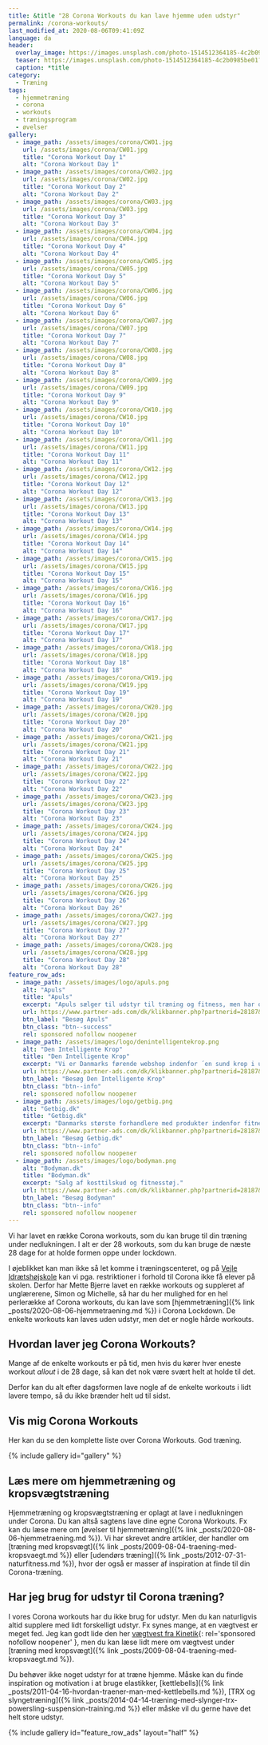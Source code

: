 ```yaml
---
title: &title "28 Corona Workouts du kan lave hjemme uden udstyr"
permalink: /corona-workouts/
last_modified_at: 2020-08-06T09:41:09Z
language: da
header:
  overlay_image: https://images.unsplash.com/photo-1514512364185-4c2b0985be01?ixlib=rb-1.2.1&ixid=eyJhcHBfaWQiOjEyMDd9&auto=format&fit=crop&height=630&w=1200&q=10
  teaser: https://images.unsplash.com/photo-1514512364185-4c2b0985be01?ixlib=rb-1.2.1&ixid=eyJhcHBfaWQiOjEyMDd9&auto=format&fit=crop&height=300&w=400&q=10
  caption: *title
category:
  - Træning
tags:
  - hjemmetræning
  - corona
  - workouts
  - træningsprogram
  - øvelser
gallery:
  - image_path: /assets/images/corona/CW01.jpg
    url: /assets/images/corona/CW01.jpg
    title: "Corona Workout Day 1"
    alt: "Corona Workout Day 1"
  - image_path: /assets/images/corona/CW02.jpg
    url: /assets/images/corona/CW02.jpg
    title: "Corona Workout Day 2"
    alt: "Corona Workout Day 2"
  - image_path: /assets/images/corona/CW03.jpg
    url: /assets/images/corona/CW03.jpg
    title: "Corona Workout Day 3"
    alt: "Corona Workout Day 3"
  - image_path: /assets/images/corona/CW04.jpg
    url: /assets/images/corona/CW04.jpg
    title: "Corona Workout Day 4"
    alt: "Corona Workout Day 4"
  - image_path: /assets/images/corona/CW05.jpg
    url: /assets/images/corona/CW05.jpg
    title: "Corona Workout Day 5"
    alt: "Corona Workout Day 5"
  - image_path: /assets/images/corona/CW06.jpg
    url: /assets/images/corona/CW06.jpg
    title: "Corona Workout Day 6"
    alt: "Corona Workout Day 6"
  - image_path: /assets/images/corona/CW07.jpg
    url: /assets/images/corona/CW07.jpg
    title: "Corona Workout Day 7"
    alt: "Corona Workout Day 7"
  - image_path: /assets/images/corona/CW08.jpg
    url: /assets/images/corona/CW08.jpg
    title: "Corona Workout Day 8"
    alt: "Corona Workout Day 8"
  - image_path: /assets/images/corona/CW09.jpg
    url: /assets/images/corona/CW09.jpg
    title: "Corona Workout Day 9"
    alt: "Corona Workout Day 9"
  - image_path: /assets/images/corona/CW10.jpg
    url: /assets/images/corona/CW10.jpg
    title: "Corona Workout Day 10"
    alt: "Corona Workout Day 10"
  - image_path: /assets/images/corona/CW11.jpg
    url: /assets/images/corona/CW11.jpg
    title: "Corona Workout Day 11"
    alt: "Corona Workout Day 11"
  - image_path: /assets/images/corona/CW12.jpg
    url: /assets/images/corona/CW12.jpg
    title: "Corona Workout Day 12"
    alt: "Corona Workout Day 12"
  - image_path: /assets/images/corona/CW13.jpg
    url: /assets/images/corona/CW13.jpg
    title: "Corona Workout Day 13"
    alt: "Corona Workout Day 13"
  - image_path: /assets/images/corona/CW14.jpg
    url: /assets/images/corona/CW14.jpg
    title: "Corona Workout Day 14"
    alt: "Corona Workout Day 14"
  - image_path: /assets/images/corona/CW15.jpg
    url: /assets/images/corona/CW15.jpg
    title: "Corona Workout Day 15"
    alt: "Corona Workout Day 15"
  - image_path: /assets/images/corona/CW16.jpg
    url: /assets/images/corona/CW16.jpg
    title: "Corona Workout Day 16"
    alt: "Corona Workout Day 16"
  - image_path: /assets/images/corona/CW17.jpg
    url: /assets/images/corona/CW17.jpg
    title: "Corona Workout Day 17"
    alt: "Corona Workout Day 17"
  - image_path: /assets/images/corona/CW18.jpg
    url: /assets/images/corona/CW18.jpg
    title: "Corona Workout Day 18"
    alt: "Corona Workout Day 18"
  - image_path: /assets/images/corona/CW19.jpg
    url: /assets/images/corona/CW19.jpg
    title: "Corona Workout Day 19"
    alt: "Corona Workout Day 19"
  - image_path: /assets/images/corona/CW20.jpg
    url: /assets/images/corona/CW20.jpg
    title: "Corona Workout Day 20"
    alt: "Corona Workout Day 20"
  - image_path: /assets/images/corona/CW21.jpg
    url: /assets/images/corona/CW21.jpg
    title: "Corona Workout Day 21"
    alt: "Corona Workout Day 21"
  - image_path: /assets/images/corona/CW22.jpg
    url: /assets/images/corona/CW22.jpg
    title: "Corona Workout Day 22"
    alt: "Corona Workout Day 22"
  - image_path: /assets/images/corona/CW23.jpg
    url: /assets/images/corona/CW23.jpg
    title: "Corona Workout Day 23"
    alt: "Corona Workout Day 23"
  - image_path: /assets/images/corona/CW24.jpg
    url: /assets/images/corona/CW24.jpg
    title: "Corona Workout Day 24"
    alt: "Corona Workout Day 24"
  - image_path: /assets/images/corona/CW25.jpg
    url: /assets/images/corona/CW25.jpg
    title: "Corona Workout Day 25"
    alt: "Corona Workout Day 25"
  - image_path: /assets/images/corona/CW26.jpg
    url: /assets/images/corona/CW26.jpg
    title: "Corona Workout Day 26"
    alt: "Corona Workout Day 26"
  - image_path: /assets/images/corona/CW27.jpg
    url: /assets/images/corona/CW27.jpg
    title: "Corona Workout Day 27"
    alt: "Corona Workout Day 27"
  - image_path: /assets/images/corona/CW28.jpg
    url: /assets/images/corona/CW28.jpg
    title: "Corona Workout Day 28"
    alt: "Corona Workout Day 28"
feature_row_ads:
  - image_path: /assets/images/logo/apuls.png
    alt: "Apuls"
    title: "Apuls"
    excerpt: "Apuls sælger til udstyr til træning og fitness, men har også et stort udvalg indenfor vinter, sport, pleje, vand, wellness, kosttilskud m.v."
    url: https://www.partner-ads.com/dk/klikbanner.php?partnerid=28187&bannerid=39091
    btn_label: "Besøg Apuls"
    btn_class: "btn--success"
    rel: sponsored nofollow noopener
  - image_path: /assets/images/logo/denintelligentekrop.png
    alt: "Den Intelligente Krop"
    title: "Den Intelligente Krop"
    excerpt: "Vi er Danmarks førende webshop indenfor ´en sund krop i udvikling´. Vi har langt det meste indenfor træningsudstyr til Pilates, yoga, crossfit osv."
    url: https://www.partner-ads.com/dk/klikbanner.php?partnerid=28187&bannerid=38484
    btn_label: "Besøg Den Intelligente Krop"
    btn_class: "btn--info"
    rel: sponsored nofollow noopener
  - image_path: /assets/images/logo/getbig.png
    alt: "Getbig.dk"
    title: "Getbig.dk"
    excerpt: "Danmarks største forhandlere med produkter indenfor fitnessbranchen. Vi er kendt for gode priser og god kvalitet, og gør både i kosttilskud som proteinpulver, kreatin og weightgainer samt i fitness udstyr ex. kettlebells, håndvægte mv."
    url: https://www.partner-ads.com/dk/klikbanner.php?partnerid=28187&bannerid=21411
    btn_label: "Besøg Getbig.dk"
    btn_class: "btn--info"
    rel: sponsored nofollow noopener
  - image_path: /assets/images/logo/bodyman.png
    alt: "Bodyman.dk"
    title: "Bodyman.dk"
    excerpt: "Salg af kosttilskud og fitnesstøj."
    url: https://www.partner-ads.com/dk/klikbanner.php?partnerid=28187&bannerid=20604
    btn_label: "Besøg Bodyman"
    btn_class: "btn--info"
    rel: sponsored nofollow noopener
---
```


Vi har lavet en række Corona workouts, som du kan bruge til din træning under nedlukningen. I alt er der 28 workouts, som du kan bruge de næste 28 dage for at holde formen oppe under lockdown.

I øjeblikket kan man ikke så let komme i træningscenteret, og på [Vejle Idrætshøjskole](https://www.vih.dk/) kan vi pga. restriktioner i forhold til Corona ikke få elever på skolen. Derfor har Mette Bjerre lavet en række workouts og suppleret af unglærerene, Simon og Michelle, så har du her mulighed for en hel perlerække af Corona workouts, du kan lave som [hjemmetræning]({% link _posts/2020-08-06-hjemmetraening.md %}) i Corona Lockdown. De enkelte workouts kan laves uden udstyr, men det er nogle hårde workouts.

## Hvordan laver jeg Corona Workouts?

Mange af de enkelte workouts er på tid, men hvis du kører hver eneste workout _allout_ i de 28 dage, så kan det nok være svært helt at holde til det.

Derfor kan du alt efter dagsformen lave nogle af de enkelte workouts i lidt lavere tempo, så du ikke brænder helt ud til sidst.

## Vis mig Corona Workouts

Her kan du se den komplette liste over Corona Workouts. God træning.

{% include gallery id="gallery" %}

## Læs mere om hjemmetræning og kropsvægtstræning

Hjemmetræning og kropsvægtstræning er oplagt at lave i nedlukningen under Corona. Du kan altså sagtens lave dine egne Corona Workouts. Fx kan du læse mere om [øvelser til hjemmetræning]({% link _posts/2020-08-06-hjemmetraening.md %}). Vi har skrevet andre artikler, der handler om [træning med kropsvægt]({% link _posts/2009-08-04-traening-med-kropsvaegt.md %}) eller [udendørs træning]({% link _posts/2012-07-31-naturfitness.md %}), hvor der også er masser af inspiration at finde til din Corona-træning.

## Har jeg brug for udstyr til Corona træning?

I vores Corona workouts har du ikke brug for udstyr. Men du kan naturligvis altid supplere med lidt forskelligt udstyr. Fx synes mange, at en vægtvest er meget fed. Jeg kan godt lide den her [vægtvest fra Kinetik](https://www.partner-ads.com/dk/klikbanner.php?partnerid=28187&bannerid=67046&htmlurl=https://kinetikshop.dk/products/kinetik-vx1-vaegtvest){: rel='sponsored nofollow noopener' }, men du kan læse lidt mere om vægtvest under [træning med kropsvægt]({% link _posts/2009-08-04-traening-med-kropsvaegt.md %}).

Du behøver ikke noget udstyr for at træne hjemme. Måske kan du finde inspiration og motivation i at bruge elastikker, [kettlebells]({% link _posts/2011-04-16-hvordan-traener-man-med-kettlebells.md %}), [TRX og slyngetræning]({% link _posts/2014-04-14-træning-med-slynger-trx-powersling-suspension-training.md %}) eller måske vil du gerne have det helt store udstyr.

{% include gallery id="feature_row_ads" layout="half" %}
